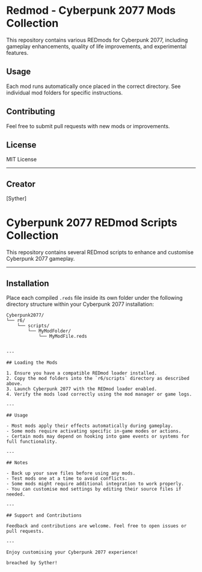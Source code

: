 # Redmod - Cyberpunk 2077 Mods Collection

This repository contains various REDmods for Cyberpunk 2077, including gameplay enhancements, quality of life improvements, and experimental features.

## Usage

Each mod runs automatically once placed in the correct directory. See individual mod folders for specific instructions.

## Contributing

Feel free to submit pull requests with new mods or improvements.

## License

MIT License

---

## Creator
[Syther]

# Cyberpunk 2077 REDmod Scripts Collection

This repository contains several REDmod scripts to enhance and customise Cyberpunk 2077 gameplay.

---

## Installation

Place each compiled `.reds` file inside its own folder under the following directory structure within your Cyberpunk 2077 installation:

```plaintext
Cyberpunk2077/
└── r6/
    └── scripts/
        └── MyModFolder/
            └── MyModFile.reds

        
---

## Loading the Mods

1. Ensure you have a compatible REDmod loader installed.
2. Copy the mod folders into the `r6/scripts` directory as described above.
3. Launch Cyberpunk 2077 with the REDmod loader enabled.
4. Verify the mods load correctly using the mod manager or game logs.

---

## Usage

- Most mods apply their effects automatically during gameplay.
- Some mods require activating specific in-game modes or actions.
- Certain mods may depend on hooking into game events or systems for full functionality.

---

## Notes

- Back up your save files before using any mods.
- Test mods one at a time to avoid conflicts.
- Some mods might require additional integration to work properly.
- You can customise mod settings by editing their source files if needed.

---

## Support and Contributions

Feedback and contributions are welcome. Feel free to open issues or pull requests.

---

Enjoy customising your Cyberpunk 2077 experience!

breached by Syther!
